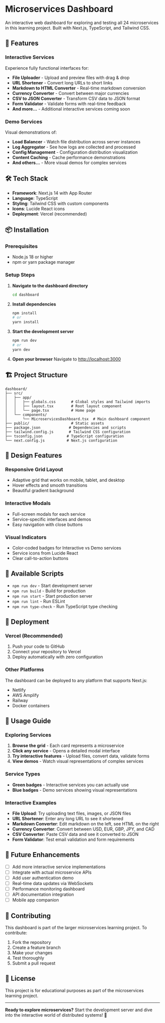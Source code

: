 # Microservices Dashboard

An interactive web dashboard for exploring and testing all 24 microservices in this learning project. Built with Next.js, TypeScript, and Tailwind CSS.

## 🚀 Features

### Interactive Services
Experience fully functional interfaces for:
- **File Uploader** - Upload and preview files with drag & drop
- **URL Shortener** - Convert long URLs to short links
- **Markdown to HTML Converter** - Real-time markdown conversion
- **Currency Converter** - Convert between major currencies
- **CSV to JSON Converter** - Transform CSV data to JSON format
- **Form Validator** - Validate forms with real-time feedback
- **And more...** - Additional interactive services coming soon

### Demo Services
Visual demonstrations of:
- **Load Balancer** - Watch file distribution across server instances
- **Log Aggregator** - See how logs are collected and processed
- **Config Management** - Configuration distribution visualization
- **Content Caching** - Cache performance demonstrations
- **And others...** - More visual demos for complex services

## 🛠 Tech Stack

- **Framework**: Next.js 14 with App Router
- **Language**: TypeScript
- **Styling**: Tailwind CSS with custom components
- **Icons**: Lucide React icons
- **Deployment**: Vercel (recommended)

## 📦 Installation

### Prerequisites
- Node.js 18 or higher
- npm or yarn package manager

### Setup Steps

1. **Navigate to the dashboard directory**
   ```bash
   cd dashboard
   ```

2. **Install dependencies**
   ```bash
   npm install
   # or
   yarn install
   ```

3. **Start the development server**
   ```bash
   npm run dev
   # or
   yarn dev
   ```

4. **Open your browser**
   Navigate to [http://localhost:3000](http://localhost:3000)

## 🏗 Project Structure

```
dashboard/
├── src/
│   ├── app/
│   │   ├── globals.css       # Global styles and Tailwind imports
│   │   ├── layout.tsx        # Root layout component
│   │   └── page.tsx          # Home page
│   └── components/
│       └── MicroservicesDashboard.tsx  # Main dashboard component
├── public/                   # Static assets
├── package.json             # Dependencies and scripts
├── tailwind.config.js       # Tailwind CSS configuration
├── tsconfig.json           # TypeScript configuration
└── next.config.js          # Next.js configuration
```

## 🎨 Design Features

### Responsive Grid Layout
- Adaptive grid that works on mobile, tablet, and desktop
- Hover effects and smooth transitions
- Beautiful gradient background

### Interactive Modals
- Full-screen modals for each service
- Service-specific interfaces and demos
- Easy navigation with close buttons

### Visual Indicators
- Color-coded badges for Interactive vs Demo services
- Service icons from Lucide React
- Clear call-to-action buttons

## 🔧 Available Scripts

- `npm run dev` - Start development server
- `npm run build` - Build for production
- `npm run start` - Start production server
- `npm run lint` - Run ESLint
- `npm run type-check` - Run TypeScript type checking

## 🚀 Deployment

### Vercel (Recommended)
1. Push your code to GitHub
2. Connect your repository to Vercel
3. Deploy automatically with zero configuration

### Other Platforms
The dashboard can be deployed to any platform that supports Next.js:
- Netlify
- AWS Amplify
- Railway
- Docker containers

## 🎯 Usage Guide

### Exploring Services
1. **Browse the grid** - Each card represents a microservice
2. **Click any service** - Opens a detailed modal interface
3. **Try interactive features** - Upload files, convert data, validate forms
4. **View demos** - Watch visual representations of complex services

### Service Types
- **Green badges** - Interactive services you can actually use
- **Blue badges** - Demo services showing visual representations

### Interactive Examples
- **File Upload**: Try uploading text files, images, or JSON files
- **URL Shortener**: Enter any long URL to see it shortened
- **Markdown Converter**: Edit markdown on the left, see HTML on the right
- **Currency Converter**: Convert between USD, EUR, GBP, JPY, and CAD
- **CSV Converter**: Paste CSV data and see it converted to JSON
- **Form Validator**: Test email validation and form requirements

## 🔮 Future Enhancements

- [ ] Add more interactive service implementations
- [ ] Integrate with actual microservice APIs
- [ ] Add user authentication demo
- [ ] Real-time data updates via WebSockets
- [ ] Performance monitoring dashboard
- [ ] API documentation integration
- [ ] Mobile app companion

## 🤝 Contributing

This dashboard is part of the larger microservices learning project. To contribute:

1. Fork the repository
2. Create a feature branch
3. Make your changes
4. Test thoroughly
5. Submit a pull request

## 📝 License

This project is for educational purposes as part of the microservices learning project.

---

**Ready to explore microservices?** Start the development server and dive into the interactive world of distributed systems! 🎉 